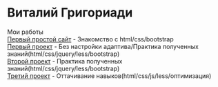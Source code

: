 # Виталий Григориади
Мои работы </br>
[Первый простой сайт](https://memfik.github.io/srctest/ "Мой первый сайт") - Знакомство с html/css/bootstrap </br>
[Первый проект](https://memfik.github.io/src2/ "Мой первый проект") - Без настройки адаптива/Практика полученных знаний(html/css/jquery/less/bootstrap) </br>
[Второй проект](https://memfik.github.io/src/ "Мой второй проект") - Практика полученных знаний(html/css/jquery/less/bootstrap) </br>
[Третий проект](https://memfik.github.io/tromso/ "Мой третий проект") - Оттачивание навыков(html/css/js/less/оптимизация) </br>

